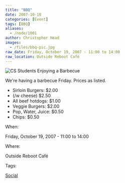```yaml
---
title: "BBQ"
date: 2007-10-18
categories: [Event]
tags: [BBQ]
aliases:
  - /node/1001
author: Christopher Head
images:
  - /files/bbq-pic.jpg
raw_date: Friday, October 19, 2007 - 11:00 to 14:00
raw_location: Outside Reboot Café
---
```


![CS Students Enjoying a Barbecue](/files/bbq-pic.jpg)

We're having a barbecue Friday. Prices as listed.

- Sirloin Burgers: $2.00
- (/w cheese) $2.50
- All beef hotdogs: $1.00
- Veggie Burgers: $2.00
- Pop, Water, Juice: $0.50
- Chips: $0.50

When: 

Friday, October 19, 2007 - 11:00 to 14:00

Where: 

Outside Reboot Café

Tags: 

[Social](/social)
